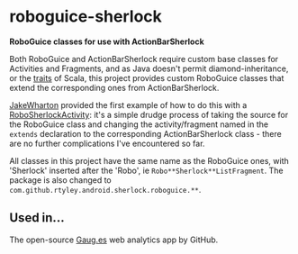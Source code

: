 # roboguice-sherlock

**RoboGuice classes for use with ActionBarSherlock**

Both RoboGuice and ActionBarSherlock require custom base classes for Activities
and Fragments, and as Java doesn't permit diamond-inheritance, or the [traits](http://www.scala-lang.org/node/126)
of Scala, this project provides custom RoboGuice classes that extend the corresponding
ones from ActionBarSherlock.

[JakeWharton](https://github.com/JakeWharton) provided the first example of how
to do this with a [RoboSherlockActivity](https://github.com/JakeWharton/ActionBarSherlock/blob/4.0.0/samples/roboguice/src/com/actionbarsherlock/sample/roboguice/RoboSherlockActivity.java):
it's a simple drudge process of taking the source for the RoboGuice class and
changing the activity/fragment named in the `extends` declaration to the
corresponding ActionBarSherlock class - there are no further complications
I've encountered so far.

All classes in this project have the same name as the RoboGuice ones, with 'Sherlock'
inserted after the 'Robo', ie `Robo**Sherlock**ListFragment`. The package is also changed
to `com.github.rtyley.android.sherlock.roboguice.**`.

## Used in...

The open-source [Gaug.es](https://play.google.com/store/apps/details?id=com.github.mobile.gauges)
web analytics app by GitHub.

